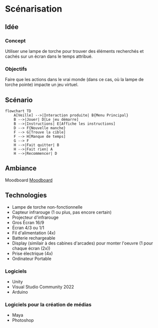 # Scénarisation
## Idée
### Concept
Utiliser une lampe de torche pour trouver des éléments recherchés et cachés sur un écran dans le temps attribué.

### Objectifs
Faire que les actions dans le vrai monde (dans ce cas, où la lampe de torche pointe) impacte un jeu virtuel.

## Scénario
```mermaid
flowchart TD
    A[Veille] -->|Interaction produite| B{Menu Principal}
    B -->|Jouer| D[Le jeu démarre]
    B -->|Instructions| E[Affiche les instructions]
    D --> F{Nouvelle manche}
    F --> G[Trouve la cible]
    F --> H[Manque de temps]
    G --> F
    H -->|Fait quitter| B
    H -->|Fait rien| A
    H -->|Recommencer| D
```

## Ambiance
Moodboard
[Moodboard](./)

## Technologies
- Lampe de torche non-fonctionnelle
- Capteur infrarouge (1 ou plus, pas encore certain)
- Projecteur d'infrarouge
- Gros Écran 16/9
- Écran 4/3 ou 1/1
- Fil d'alimentation (4x)
- Batterie rechargeable
- Display (similair à des cabines d'arcades) pour monter l'oeuvre (1 pour chaque écran (2x))
- Prise électrique (4x)
- Ordinateur Portable

### Logiciels
- Unity
- Visual Studio Community 2022
- Arduino

### Logiciels pour la création de médias
- Maya
- Photoshop
